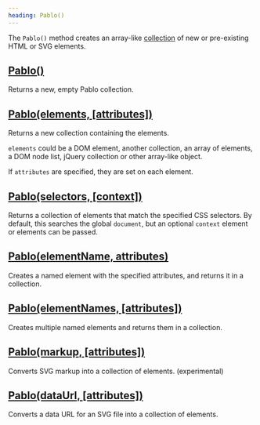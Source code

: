 ```yaml
---
heading: Pablo()
---
```


The `Pablo()` method creates an array-like [collection][collections] of new or pre-existing HTML or SVG elements.


## [Pablo()](/api/pablo/)

Returns a new, empty Pablo collection.


## [Pablo(elements, \[attributes\])](/api/pablo/#Pablo-elements-attributes)

Returns a new collection containing the elements.

`elements` could be a DOM element, another collection, an array of elements, a DOM node list, jQuery collection or other array-like object.

If `attributes` are specified, they are set on each element.


## [Pablo(selectors, \[context\])](/api/pablo/#Pablo-selectors-context)

Returns a collection of elements that match the specified CSS selectors. By default, this searches the global `document`, but an optional `context` element or elements can be passed.


## [Pablo(elementName, attributes)](/api/pablo/#Pablo-elementName-attributes)

Creates a named element with the specified attributes, and returns it in a collection.


## [Pablo(elementNames, \[attributes\])](/api/pablo/#Pablo-elementNames-attributes)

Creates multiple named elements and returns them in a collection.


## [Pablo(markup, \[attributes\])](/api/pablo/#Pablo-markup-attributes)

Converts SVG markup into a collection of elements. (experimental)


## [Pablo(dataUrl, \[attributes\])](/api/pablo/#Pablo-dataUrl-attributes)

Converts a data URL for an SVG file into a collection of elements.


[collections]: #collections
